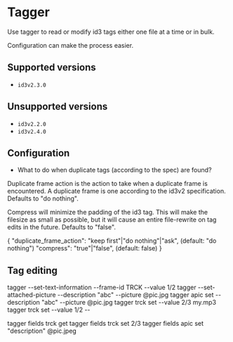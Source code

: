 # Tagger

Use tagger to read or modify id3 tags either one file at a time or in bulk.

Configuration can make the process easier.

## Supported versions

- `id3v2.3.0`

## Unsupported versions

- `id3v2.2.0`
- `id3v2.4.0`

## Configuration

- What to do when duplicate tags (according to the spec) are found?

Duplicate frame action is the action to take when a duplicate frame is encountered. A duplicate frame is one according to the id3v2 specification. Defaults to "do nothing".

Compress will minimize the padding of the id3 tag. This will make the filesize as small as possible, but it will cause an entire file-rewrite on tag edits in the future. Defaults to "false".

{
    "duplicate_frame_action": "keep first"|"do nothing"|"ask", (default: "do nothing")
    "compress": "true"|"false", (default: false)
}

## Tag editing

tagger --set-text-information --frame-id TRCK --value 1/2
tagger --set-attached-picture --description "abc" --picture @pic.jpg
tagger apic set --description "abc" --picture @pic.jpg
tagger trck set --value 2/3 my.mp3
tagger trck set --value 1/2 --

tagger fields trck get
tagger fields trck set 2/3
tagger fields apic set "description" @pic.jpeg
